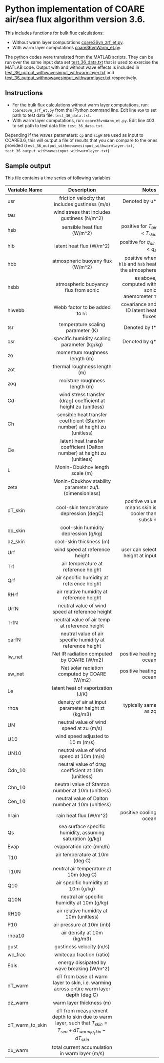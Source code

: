 # Python implementation of COARE air/sea flux algorithm version 3.6.

This includes functions for bulk flux calculations:
- Without warm layer computations [coare36vn\_zrf\_et.py](https://github.com/noaa-psd/COARE-algorithm/blob/feature/sanAkel/decorated_doc/Python/COARE3.6/coare36vn_zrf_et.py).
- With warm layer computations [coare36vnWarm\_et.py](https://github.com/noaa-psd/COARE-algorithm/blob/feature/sanAkel/decorated_doc/Python/COARE3.6/coare36vnWarm_et.py).

The python codes were translated from the MATLAB scripts. They can be run over the same input data set [test\_36\_data.txt](https://github.com/noaa-psd/COARE-algorithm/blob/feature/sanAkel/decorated_doc/Python/COARE3.6/test_36_data.txt) that is used to exercise the MATLAB code. Output with and without wave effects is included in [test\_36\_output\_withwavesinput\_withwarmlayer.txt](https://github.com/noaa-psd/COARE-algorithm/blob/feature/sanAkel/decorated_doc/Python/COARE3.6/test_36_output_withwavesinput_withwarmlayer.txt) and [test\_36\_output\_withnowavesinput\_withwarmlayer.txt](https://github.com/noaa-psd/COARE-algorithm/blob/feature/sanAkel/decorated_doc/Python/COARE3.6/test_36_output_withnowavesinput_withwarmlayer.txt) respectively.

## Instructions
- For the bulk flux calculations without warm layer computations, run: `coare36vn_zrf_et.py` from the iPython command line. Edit line `959` to set path to test data file: `test_36_data.txt`. 
- With warm layer computations, run: `coare36vnWarm_et.py`. Edit line 403 to set path to test data file: `test_36_data.txt`. 

Depending if the waves parameters: `cp` and `sigH` are used as input to COARE3.6, this will output a file of results that you can compare to the ones provided (`test_36_output_withnowavesinput_withwarmlayer.txt`, `test_36_output_withwavesinput_withwarmlayer.txt`).  

## Sample output
This file contains a time series of following variables.


| Variable Name | Description | Notes |
| :------------ | :---------: | ----: |
| usr           | friction velocity that includes gustiness (m/s) | Denoted by u* |
| tau           | wind stress that includes gustiness (N/m^2)| |
| hsb           | sensible heat flux (W/m^2) | positive for $T_{air}$ < $T_{skin}$ |
| hlb           | latent heat flux (W/m^2) | positive for $q_{air} < q_s$
| hbb           | atmospheric buoyany flux (W/m^2) | positive when `hlb` and `hsb` heat the atmosphere |
| hsbb          | atmospheric buoyancy flux from sonic | as above, computed with sonic anemometer `T` |
| hlwebb        | Webb factor to be added to `hl` | covariance and ID latent heat fluxes |
| tsr           | temperature scaling parameter (K) | Denoted by t* |             
| qsr           | specific humidity scaling parameter (kg/kg) | Denoted by q* |
| zo | momentum roughness length (m)| |
| zot | thermal roughness length (m)| |
| zoq | moisture roughness length (m)| |
| Cd | wind stress transfer (drag) coefficient at height zu (unitless)| |
| Ch |sensible heat transfer coefficient (Stanton number) at height zu (unitless)| |
| Ce | latent heat transfer coefficient (Dalton number) at height zu (unitless)| |
| L | Monin-Obukhov length scale (m)
| zeta | Monin-Obukhov stability parameter zu/L (dimensionless)| |
| dT_skin | cool-skin temperature depression (degC)| positive value means skin is cooler than subskin|
| dq_skin | cool-skin humidity depression (g/kg)| |
| dz_skin | cool-skin thickness (m)| |
| Urf | wind speed at reference height |user can select height at input |
| Trf | air temperature at reference height| |
| Qrf |air specific humidity at reference height| |
| RHrf | air relative humidity at reference height| |
| UrfN | neutral value of wind speed at reference height| |
| TrfN | neutral value of air temp at reference height | |
| qarfN | neutral value of air specific humidity at reference height | |
| lw_net | Net IR radiation computed by COARE (W/m2) | positive heating ocean |
| sw_net | Net solar radiation computed by COARE (W/m2) | positive heating ocean | 
| Le | latent heat of vaporization (J/K)| |
| rhoa | density of air at input parameter height zt (kg/m3)|typically same as zq |
| UN | neutral value of wind speed at zu (m/s)| |
| U10 | wind speed adjusted to 10 m (m/s)| |
| UN10 | neutral value of wind speed at 10m (m/s)| |
| Cdn_10 | neutral value of drag coefficient at 10m (unitless)| |
| Chn_10 | neutral value of Stanton number at 10m (unitless)| |
| Cen_10 | neutral value of Dalton number at 10m (unitless)| |
| hrain | rain heat flux (W/m^2) | positive cooling ocean |
| Qs | sea surface specific humidity, assuming saturation (g/kg)| |
| Evap | evaporation rate (mm/h)| |
| T10 | air temperature at 10m (deg C)| |
| T10N | neutral air temperature at 10m (deg C) | |
| Q10 | air specific humidity at 10m (g/kg) | |
| Q10N | neutral air specific humidity at 10m (g/kg) | |
| RH10 | air relative humidity at 10m (unitless) | |
| P10 | air pressure at 10m (mb) | |
| rhoa10 | air density at 10m (kg/m3) | |
| gust | gustiness velocity (m/s) | |
| wc_frac | whitecap fraction (ratio) | |
| Edis | energy dissipated by wave breaking (W/m^2) | |
| dT_warm | dT from base of warm layer to skin, i.e. warming across entire warm layer depth (deg C) | |
| dz_warm | warm layer thickness (m) | |
| dT\_warm\_to\_skin | dT from measurement depth to skin due to warm layer, such that $T_{skin} = T_{sea} + dT_{warm_to_skin} - dT_{skin}$ | |
| du_warm | total current accumulation in warm layer (m/s) | |
